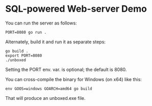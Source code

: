 # SQL-powered Web-server Demo

You can run the server as follows:

```
PORT=8080 go run .
```

Alternately, build it and run it as separate steps:

```
go build .
export PORT=8080
./unboxed
```

Setting the PORT env. var. is optional; the default is 8080.

You can cross-compile the binary for Windows (on x64) like this:

```
env GOOS=windows GOARCH=amd64 go build
```

That will produce an unboxed.exe file.
